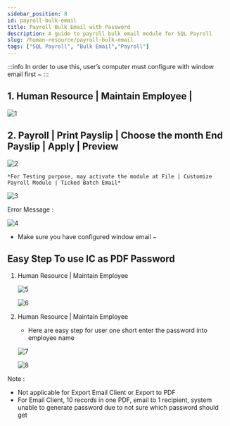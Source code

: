 ```yaml
---
sidebar_position: 8
id: payroll-bulk-email
title: Payroll Bulk Email with Password
description: A guide to payroll bulk email module for SQL Payroll
slug: /human-resource/payroll-bulk-email
tags: ["SQL Payroll", "Bulk Email","Payroll"]
---
```


:::info
In order to use this, user’s computer must configure with window email first ~
:::

## 1. Human Resource | Maintain Employee |

![1](/img/human-resource/payroll-bulk-email/1.png)

## 2. Payroll | Print Payslip | Choose the month End Payslip | Apply | Preview

![2](/img/human-resource/payroll-bulk-email/2.png)

    *For Testing purpose, may activate the module at File | Customize Payroll Module | Ticked Batch Email*

![3](/img/human-resource/payroll-bulk-email/3.png)

Error Message :

![4](/img/human-resource/payroll-bulk-email/4.png)

- Make sure you have configured window email ~

## Easy Step To use IC as PDF Password

1. Human Resource | Maintain Employee

    ![5](/img/human-resource/payroll-bulk-email/5.png)

    ![6](/img/human-resource/payroll-bulk-email/6.png)

2. Human Resource | Maintain Employee
    - Here are easy step for user one short enter the password into employee name

    ![7](/img/human-resource/payroll-bulk-email/7.png)

    ![8](/img/human-resource/payroll-bulk-email/8.png)

Note :

- Not applicable for Export Email Client or Export to PDF
- For Email Client, 10 records in one PDF, email to 1 recipient, system unable to generate password due to not sure which password should get
